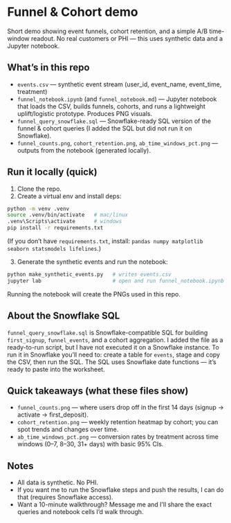 # Funnel & Cohort demo

Short demo showing event funnels, cohort retention, and a simple A/B time-window readout. No real customers or PHI — this uses synthetic data and a Jupyter notebook.

## What’s in this repo

* `events.csv` — synthetic event stream (user\_id, event\_name, event\_time, treatment)
* `funnel_notebook.ipynb` (and `funnel_notebook.md`) — Jupyter notebook that loads the CSV, builds funnels, cohorts, and runs a lightweight uplift/logistic prototype. Produces PNG visuals.
* `funnel_query_snowflake.sql` — Snowflake-ready SQL version of the funnel & cohort queries (I added the SQL but did not run it on Snowflake).
* `funnel_counts.png`, `cohort_retention.png`, `ab_time_windows_pct.png` — outputs from the notebook (generated locally).

## Run it locally (quick)

1. Clone the repo.
2. Create a virtual env and install deps:

```bash
python -m venv .venv
source .venv/bin/activate   # mac/linux
.venv\Scripts\activate      # windows
pip install -r requirements.txt
```

(If you don’t have `requirements.txt`, install: `pandas numpy matplotlib seaborn statsmodels lifelines`.)

3. Generate the synthetic events and run the notebook:

```bash
python make_synthetic_events.py   # writes events.csv
jupyter lab                       # open and run funnel_notebook.ipynb
```

Running the notebook will create the PNGs used in this repo.

## About the Snowflake SQL

`funnel_query_snowflake.sql` is Snowflake-compatible SQL for building `first_signup`, `funnel_events`, and a cohort aggregation. I added the file as a ready-to-run script, but I have not executed it on a Snowflake instance. To run it in Snowflake you’ll need to: create a table for `events`, stage and copy the CSV, then run the SQL. The SQL uses Snowflake date functions — it’s ready to paste into the worksheet.

## Quick takeaways (what these files show)

* `funnel_counts.png` — where users drop off in the first 14 days (signup → activate → first\_deposit).
* `cohort_retention.png` — weekly retention heatmap by cohort; you can spot trends and changes over time.
* `ab_time_windows_pct.png` — conversion rates by treatment across time windows (0–7, 8–30, 31+ days) with basic 95% CIs.

## Notes

* All data is synthetic. No PHI.
* If you want me to run the Snowflake steps and push the results, I can do that (requires Snowflake access).
* Want a 10-minute walkthrough? Message me and I’ll share the exact queries and notebook cells I’d walk through.
